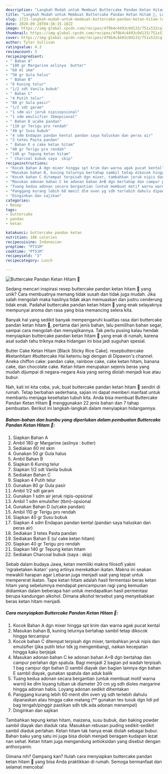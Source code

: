 ```yaml
---
description: "Langkah Mudah untuk Membuat Buttercake Pandan Ketan Hitam 🤩, Lezat"
title: "Langkah Mudah untuk Membuat Buttercake Pandan Ketan Hitam 🤩, Lezat"
slug: 1733-langkah-mudah-untuk-membuat-buttercake-pandan-ketan-hitam-lezat
date: 2020-09-28T04:38:15.182Z
image: https://img-global.cpcdn.com/recipes/4f9b4c4493c0d133/751x532cq70/buttercake-pandan-ketan-hitam-🤩-foto-resep-utama.jpg
thumbnail: https://img-global.cpcdn.com/recipes/4f9b4c4493c0d133/751x532cq70/buttercake-pandan-ketan-hitam-🤩-foto-resep-utama.jpg
cover: https://img-global.cpcdn.com/recipes/4f9b4c4493c0d133/751x532cq70/buttercake-pandan-ketan-hitam-🤩-foto-resep-utama.jpg
author: Tyler Sullivan
ratingvalue: 4.3
reviewcount: 5
recipeingredient:
- " Bahan A"
- "180 gr Margarine aslinya  butter"
- "60 ml skm"
- "50 gr Gula halus"
- " Bahan B"
- "6 Kuning telur"
- "1/2 sdt Vanila bubuk"
- " Bahan C"
- "4 Putih telur"
- "80 gr Gula pasir"
- "1/2 sdt garam"
- "1 sdm air jeruk nipisopsional"
- "1 sdm emulsifier tbmopsional"
- " Bahan D ucake pandan"
- "110 gr Terigu pro rendah"
- "40 gr Susu bubuk"
- "4 sdm Endapan pandan kental pandan saya haluskan dan peras air"
- "3 tetes Pasta pandan"
- " Bahan E u cake ketan hitam"
- "40 gr Terigu pro rendah"
- "140 gr Tepung ketan hitam"
- " Charcoal bubuk saya  skip"
recipeinstructions:
- "Kocok Bahan A dgn mixer hingga spt krim dan warna agak pucat kental"
- "Masukan bahan B, kuning telurnya bertahap sambil tetap dikocok hingga tercampur"
- "Kocok bahan C ditempat terpisah dgn mixer, tambahkan jeruk nipis dan emulsifier (jika putih telur tdk jg mengembang), naikan kecepatan hingga kaku berjejak"
- "Masukan adonan bahan C ke adonan bahan A+B dgn bertahap dan campur perlahan dgn spatula. Bagi menjadi 2 bagian pd wadah terpisah. 1 bag campur dgn bahan D sambil diayak dan bagian lainnya dgn bahan E sambil diayak, gunakan spatula dan aduk balik"
- "Tuang kedua adonan secara bergantian (untuk membuat motif warna warni) ke dlm loyang tulban uk diameter 20 cm yg sdh dioles margarine hingga adonan habis. Loyang adonan sedikit dihentakan"
- "Panggang kurang lebih 60 menit dlm oven yg sdh terlebih dahulu dipanaskan atau hingga cake matang (** gunakan tes tusuk dgn lidi pd bag tengah/pinggir pastikan sdh tdk ada adonan menempel)"
- "Dinginkan dan sajikan"
categories:
- Resep
tags:
- buttercake
- pandan
- ketan

katakunci: buttercake pandan ketan 
nutrition: 186 calories
recipecuisine: Indonesian
preptime: "PT31M"
cooktime: "PT51M"
recipeyield: "3"
recipecategory: Lunch

---
```



![Buttercake Pandan Ketan Hitam 🤩](https://img-global.cpcdn.com/recipes/4f9b4c4493c0d133/751x532cq70/buttercake-pandan-ketan-hitam-🤩-foto-resep-utama.jpg)

Sedang mencari inspirasi resep buttercake pandan ketan hitam 🤩 yang unik? Cara membuatnya memang tidak susah dan tidak juga mudah. Jika salah mengolah maka hasilnya tidak akan memuaskan dan justru cenderung tidak enak. Padahal buttercake pandan ketan hitam 🤩 yang enak selayaknya mempunyai aroma dan rasa yang bisa memancing selera kita.

Banyak hal yang sedikit banyak mempengaruhi kualitas rasa dari buttercake pandan ketan hitam 🤩, pertama dari jenis bahan, lalu pemilihan bahan segar, sampai cara mengolah dan menyajikannya. Tak perlu pusing kalau hendak menyiapkan buttercake pandan ketan hitam 🤩 yang enak di rumah, karena asal sudah tahu triknya maka hidangan ini bisa jadi suguhan spesial.

Butter Cake Ketan Hitam [Black Sticky Rice Cake]. resepbuttercake #ketanhitam #buttercake Hai ketemu lagi dengan di Dipawon&#39;s channel. Aneka chiffon cake: pandan cake, rainbow cake, cake ketan hitam, banana cake, dan chocolate cake. Ketan hitam merupakan sejenis beras yang mudah dijumpai di negara-negara Asia yang sering diolah menjadi kue atau bubur.


Nah, kali ini kita coba, yuk, buat buttercake pandan ketan hitam 🤩 sendiri di rumah. Tetap berbahan sederhana, sajian ini dapat memberi manfaat untuk membantu menjaga kesehatan tubuh kita. Anda bisa membuat Buttercake Pandan Ketan Hitam 🤩 menggunakan 22 jenis bahan dan 7 tahap pembuatan. Berikut ini langkah-langkah dalam menyiapkan hidangannya.

<!--inarticleads1-->

##### Bahan-bahan dan bumbu yang diperlukan dalam pembuatan Buttercake Pandan Ketan Hitam 🤩:

1. Siapkan  Bahan A
1. Ambil 180 gr Margarine (aslinya : butter)
1. Sediakan 60 ml skm
1. Gunakan 50 gr Gula halus
1. Ambil  Bahan B
1. Siapkan 6 Kuning telur
1. Siapkan 1/2 sdt Vanila bubuk
1. Sediakan  Bahan C
1. Siapkan 4 Putih telur
1. Gunakan 80 gr Gula pasir
1. Ambil 1/2 sdt garam
1. Gunakan 1 sdm air jeruk nipis-opsional
1. Ambil 1 sdm emulsifier (tbm)-opsional
1. Gunakan  Bahan D (u/cake pandan)
1. Ambil 110 gr Terigu pro rendah
1. Siapkan 40 gr Susu bubuk
1. Siapkan 4 sdm Endapan pandan kental (pandan saya haluskan dan peras air)
1. Sediakan 3 tetes Pasta pandan
1. Sediakan  Bahan E (u/ cake ketan hitam)
1. Siapkan 40 gr Terigu pro rendah
1. Siapkan 140 gr Tepung ketan hitam
1. Sediakan  Charcoal bubuk (saya : skip)


Sebab dalam budaya Jawa, ketan memiliki makna filosofi yakni &#39;ngraketaken ikatan&#39; yang artinya merekatkan ikatan. Makna ini seakan mewakili harapan agar Lebaran juga menjadi saat yang tepat untuk mempererat ikatan. Tape ketan hitam adalah hasil fermentasi beras ketan hitam yang sebelumnya mendapat pencampuran ragi yang kemudian didiamkan dalam beberapa hari untuk mendapatkan hasil permentasi berupa kandungan alkohol. Dimana alkohol tersebut yang menyebabkan beras ketan hitam menjadi. 

<!--inarticleads2-->

##### Cara menyiapkan Buttercake Pandan Ketan Hitam 🤩:

1. Kocok Bahan A dgn mixer hingga spt krim dan warna agak pucat kental
1. Masukan bahan B, kuning telurnya bertahap sambil tetap dikocok hingga tercampur
1. Kocok bahan C ditempat terpisah dgn mixer, tambahkan jeruk nipis dan emulsifier (jika putih telur tdk jg mengembang), naikan kecepatan hingga kaku berjejak
1. Masukan adonan bahan C ke adonan bahan A+B dgn bertahap dan campur perlahan dgn spatula. Bagi menjadi 2 bagian pd wadah terpisah. 1 bag campur dgn bahan D sambil diayak dan bagian lainnya dgn bahan E sambil diayak, gunakan spatula dan aduk balik
1. Tuang kedua adonan secara bergantian (untuk membuat motif warna warni) ke dlm loyang tulban uk diameter 20 cm yg sdh dioles margarine hingga adonan habis. Loyang adonan sedikit dihentakan
1. Panggang kurang lebih 60 menit dlm oven yg sdh terlebih dahulu dipanaskan atau hingga cake matang (** gunakan tes tusuk dgn lidi pd bag tengah/pinggir pastikan sdh tdk ada adonan menempel)
1. Dinginkan dan sajikan


Tambahkan tepung ketan hitam, maizena, susu bubuk, dan baking powder sambil diayak dan diaduk rata. Masukkan rebusan puding sedikit-sedikit sambil diaduk perlahan. Ketan hitam tak hanya enak diolah sebagai bubur. Bahan baku yang satu ini juga bisa diolah menjadi beragam kudapan lezat nan sehat. Ketan hitam juga mengandung antioksidan yang disebut dengan anthocyanin. 

Gimana nih? Gampang kan? Itulah cara menyiapkan buttercake pandan ketan hitam 🤩 yang bisa Anda praktikkan di rumah. Semoga bermanfaat dan selamat mencoba!
